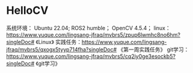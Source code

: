 # HelloCV
系统环境：
Ubuntu 22.04;
ROS2 humble；
OpenCV 4.5.4；
linux：https://www.yuque.com/lingsang-jfraq/mvbrs5/zpup6lwmhc8no6hm?singleDoc# 《Linux》
实践任务：https://www.yuque.com/lingsang-jfraq/mvbrs5/qxogx5tyyp714fha?singleDoc# 《第一周实践任务》
git学习：https://www.yuque.com/lingsang-jfraq/mvbrs5/cq2iy0ge3esockb5?singleDoc# 《git学习》
